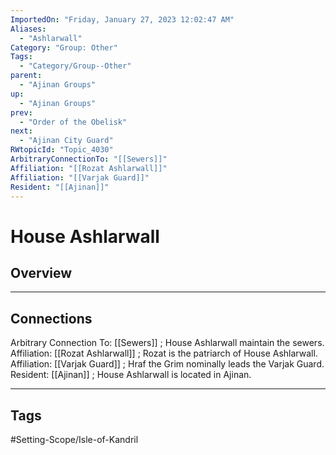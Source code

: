 ```yaml
---
ImportedOn: "Friday, January 27, 2023 12:02:47 AM"
Aliases:
  - "Ashlarwall"
Category: "Group: Other"
Tags:
  - "Category/Group--Other"
parent:
  - "Ajinan Groups"
up:
  - "Ajinan Groups"
prev:
  - "Order of the Obelisk"
next:
  - "Ajinan City Guard"
RWtopicId: "Topic_4030"
ArbitraryConnectionTo: "[[Sewers]]"
Affiliation: "[[Rozat Ashlarwall]]"
Affiliation: "[[Varjak Guard]]"
Resident: "[[Ajinan]]"
---
```

# House Ashlarwall
## Overview
---
## Connections
Arbitrary Connection To: [[Sewers]] ; House Ashlarwall maintain the sewers.
Affiliation: [[Rozat Ashlarwall]] ; Rozat is the patriarch of House Ashlarwall.
Affiliation: [[Varjak Guard]] ; Hraf the Grim nominally leads the Varjak Guard.
Resident: [[Ajinan]] ; House Ashlarwall is located in Ajinan.


---
## Tags
#Setting-Scope/Isle-of-Kandril

